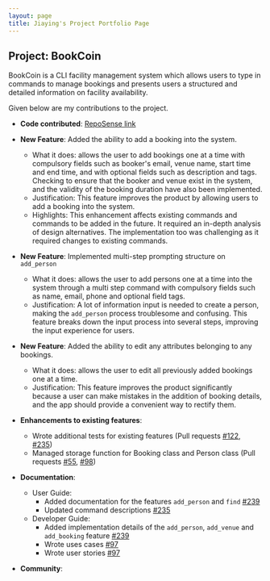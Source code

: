 ```yaml
---
layout: page
title: Jiaying's Project Portfolio Page
---
```


## Project: BookCoin

BookCoin is a CLI facility management system which allows users to type in commands to manage bookings and presents users a structured and detailed information on facility availability.

Given below are my contributions to the project.

* **Code contributed**: [RepoSense link](https://nus-cs2103-ay2021s2.github.io/tp-dashboard/?search=&sort=groupTitle&sortWithin=title&timeframe=commit&mergegroup=&groupSelect=groupByRepos&breakdown=true&checkedFileTypes=docs~functional-code~test-code~other&since=&tabOpen=true&tabType=authorship&tabAuthor=NiniJiaying&tabRepo=AY2021S2-CS2103-W17-3%2Ftp%5Bmaster%5D&authorshipIsMergeGroup=false&authorshipFileTypes=docs~functional-code~test-code~other&authorshipIsBinaryFileTypeChecked=false)

* **New Feature**: Added the ability to add a booking into the system.
    * What it does: allows the user to add bookings one at a time with compulsory fields such as booker's email, venue name, start time and end time, and with optional fields such as description and tags. Checking to ensure that the booker and venue exist in the system, and the validity of the booking duration have also been implemented. 
    * Justification: This feature improves the product by allowing users to add a booking into the system.
    * Highlights: This enhancement affects existing commands and commands to be added in the future. It required an in-depth analysis of design alternatives. The implementation too was challenging as it required changes to existing commands.

* **New Feature**: Implemented multi-step prompting structure on `add_person`
    * What it does: allows the user to add persons one at a time into the system through a multi step command with compulsory fields such as name, email, phone and optional field tags.
    * Justification: A lot of information input is needed to create a person, making the `add_person` process troublesome and confusing.
      This feature breaks down the input process into several steps, improving the input experience for users.

* **New Feature**: Added the ability to edit any attributes belonging to any bookings.
    * What it does: allows the user to edit all previously added bookings one at a time.
    * Justification: This feature improves the product significantly because a user can make mistakes in the addition of booking details, and the app should provide a convenient way to rectify them.

* **Enhancements to existing features**:
    * Wrote additional tests for existing features (Pull requests [\#122](https://github.com/AY2021S2-CS2103-W17-3/tp/pull/122), [#235](https://github.com/AY2021S2-CS2103-W17-3/tp/pull/235))
    * Managed storage function for Booking class and Person class (Pull requests [\#55](https://github.com/AY2021S2-CS2103-W17-3/tp/pull/55), [#98](https://github.com/AY2021S2-CS2103-W17-3/tp/pull/98))

* **Documentation**:
    * User Guide:
        * Added documentation for the features `add_person` and `find` [\#239](https://github.com/AY2021S2-CS2103-W17-3/tp/pull/239)
        * Updated command descriptions [\#235](https://github.com/AY2021S2-CS2103-W17-3/tp/pull/235)
    * Developer Guide:
        * Added implementation details of the `add_person`, `add_venue` and `add_booking` feature [\#239](https://github.com/AY2021S2-CS2103-W17-3/tp/pull/239)
        * Wrote uses cases [\#97](https://github.com/AY2021S2-CS2103-W17-3/tp/pull/97)
        * Wrote user stories [\#97](https://github.com/AY2021S2-CS2103-W17-3/tp/pull/97)

* **Community**:
